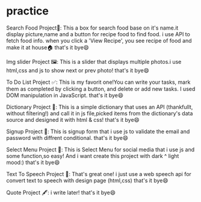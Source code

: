 # practice

Search Food Project🍲:
This a box for search food base on it's name.it display picture,name and a button for recipe food to find food.
i use API to fetch food info.
when you click a 'View Recipe', you see recipe of food and make it at house🏠
that's it bye😄

<!-- //////////////////////////////////// -->

Img slider Project 🖼️:
This is a slider that displays multiple photos.i use html,css and js to show next or prev photo!
that's it bye😄

<!-- //////////////////////////////////// -->

To Do List Project ✅:
This is my favorit one!You can write your tasks, mark them as completed by clicking a button, and delete or add new tasks.
I used DOM manipulation in JavaScript.
that's it bye😄

<!-- //////////////////////////////////// -->

Dictionary Project 📗:
This is a simple dictionary that uses an API (thankfullt, without filtering!) and call it in js file,picked items from the dictionary's data source and designed it with html & css!
that's it bye😄

<!-- //////////////////////////////////// -->

Signup Project 💙:
This is signup form that i use js to validate the email and password with diffrent conditional.
that's it bye😄

<!-- //////////////////////////////////// -->

Select Menu Project 💙:
This is Select Menu for social media that i use js and some function,so easy!
And i want create this project with dark ^ light mood:)
that's it bye😄

<!-- //////////////////////////////////// -->

Text To Speech Project 💬:
That's great one! i just use a web speech api for convert text to speech with design page (html,css)
that's it bye😄

<!-- //////////////////////////////////// -->

Quote Project 🖋️:
i write later!
that's it bye😄
